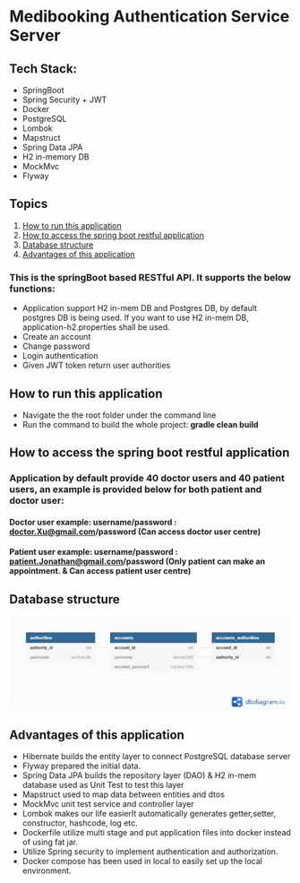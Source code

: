 # Medibooking Authentication Service Server
## Tech Stack:
* SpringBoot
* Spring Security + JWT
* Docker
* PostgreSQL
* Lombok
* Mapstruct
* Spring Data JPA
* H2 in-memory DB
* MockMvc
* Flyway

## Topics
1. [How to run this application](#How-to-run-this-application)
2. [How to access the spring boot restful application](#How-to-access-the-spring-boot-restful-application)
3. [Database structure](#Database-structure)
4. [Advantages of this application](#Advantages-of-this-application)

### This is the springBoot based RESTful API. It supports the below functions:

* Application support H2 in-mem DB and Postgres DB, by default postgres DB is being used. If you want to use H2 in-mem DB, application-h2.properties shall be used.
* Create an account
* Change password
* Login authentication
* Given JWT token return user authorities

## How to run this application

* Navigate the the root folder under the command line
* Run the command to build the whole project: **gradle clean build**

## How to access the spring boot restful application
### Application by default provide 40 doctor users and 40 patient users, an example is provided below for both patient and doctor user:
#### Doctor user example: username/password : doctor.Xu@gmail.com/password (Can access doctor user centre)
#### Patient user example: username/password : patient.Jonathan@gmail.com/password (Only patient can make an appointment. & Can access patient user centre)

## Database structure

![Database-strucutre](auth-service-db-structure.jpg "Database-strucutre")

## Advantages of this application
* Hibernate builds the entity layer to connect PostgreSQL database server
* Flyway prepared the initial data.
* Spring Data JPA builds the repository layer (DAO) & H2 in-mem database used as Unit Test to test this layer
* Mapstruct used to map data between entities and dtos
* MockMvc unit test service and controller layer
* Lombok makes our life easierIt automatically generates getter,setter, constructor, hashcode, log etc.
* Dockerfile utilize multi stage and put application files into docker instead of using fat jar.
* Utilize Spring security to implement authentication and authorization. 
* Docker compose has been used in local to easily set up the local environment.
